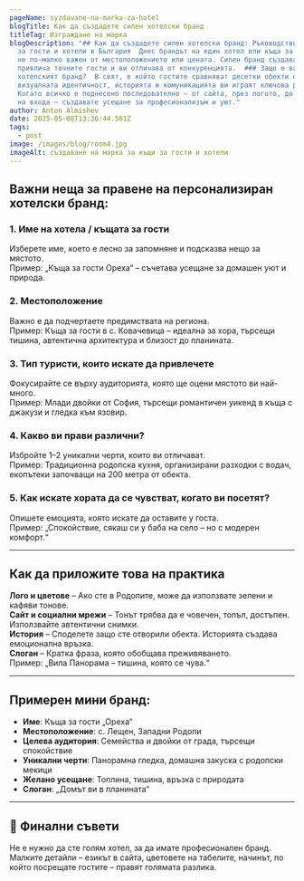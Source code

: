 ```yaml
---
pageName: syzdavane-na-marka-za-hotel
blogTitle: Как да създадете силен хотелски бранд
titleTag: Изграждане на марка
blogDescription: "## Как да създадете силен хотелски бранд: Ръководство за къщи
  за гости и хотели в България  Днес брандът на един хотел или къща за гости е
  не по-малко важен от местоположението или цената. Силен бранд създава доверие,
  привлича точните гости и ви отличава от конкуренцията.  ### Защо е важен
  хотелският бранд?  В свят, в който гостите сравняват десетки обекти онлайн,
  визуалната идентичност, историята и комуникацията ви играят ключова роля.
  Когато всичко е поднесено последователно – от сайта, през логото, до табелата
  на входа – създавате усещане за професионализъм и уют."
author: Anton Almishev
date: 2025-05-08T13:36:44.581Z
tags:
  - post
image: /images/blog/room4.jpg
imageAlt: създаване на марка за къщи за гости и хотели
---
```

## Важни неща за правене на персонализиран хотелски бранд:

### 1. **Име на хотела / къщата за гости**

Изберете име, което е лесно за запомняне и подсказва нещо за мястото.\
Пример: „Къща за гости Ореха“ – съчетава усещане за домашен уют и природа.

### 2. **Местоположение**

Важно е да подчертаете предимствата на региона.\
Пример: Къща за гости в с. Ковачевица – идеална за хора, търсещи тишина, автентична архитектура и близост до планината.

### 3. **Тип туристи, които искате да привлечете**

Фокусирайте се върху аудиторията, която ще оцени мястото ви най-много.\
Пример: Млади двойки от София, търсещи романтичен уикенд в къща с джакузи и гледка към язовир.

### 4. **Какво ви прави различни?**

Избройте 1–2 уникални черти, които ви отличават.\
Пример: Традиционна родопска кухня, организирани разходки с водач, екопътеки започващи на 200 метра от обекта.

### 5. **Как искате хората да се чувстват, когато ви посетят?**

Опишете емоцията, която искате да оставите у госта.\
Пример: „Спокойствие, сякаш си у баба на село – но с модерен комфорт.“

- - -

##  Как да приложите това на практика

 **Лого и цветове** – Ако сте в Родопите, може да използвате зелени и кафяви тонове.\
 **Сайт и социални мрежи** – Тонът трябва да е човечен, топъл, достъпен. Използвайте автентични снимки.\
 **История** – Споделете защо сте отворили обекта. Историята създава емоционална връзка.\
 **Слоган** – Кратка фраза, която обобщава преживяването.\
Пример: „Вила Панорама – тишина, която се чува.“

- - -

##  Примерен мини бранд:

* **Име**: Къща за гости „Ореха“
* **Местоположение**: с. Лещен, Западни Родопи
* **Целева аудитория**: Семейства и двойки от града, търсещи спокойствие
* **Уникални черти**: Панорамна гледка, домашна закуска с родопски мекици
* **Желано усещане**: Топлина, тишина, връзка с природата
* **Слоган**: „Домът ви в планината“

- - -

## 🧩 Финални съвети

Не е нужно да сте голям хотел, за да имате професионален бранд. Малките детайли – езикът в сайта, цветовете на табелите, начинът, по който посрещате гостите – правят голямата разлика.